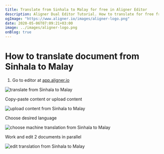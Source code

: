 ```yaml
---
title: Translate from Sinhala to Malay for free in Aligner Editor
description: Aligner Dual Editor Tutorial. How to translate for free from Sinhala to Malay. Aligner is multilingual document management platform. 
ogImage: "https://www.aligner.io/images/aligner-logo.png"
date: 2020-05-06T07:09:21+03:00
image: ../images/aligner-logo.png
onBlog: true
---
```


# How to translate document from Sinhala to Malay

1. Go to editor at [app.aligner.io](https://app.aligner.io "Aligner App web page")

![translate from Sinhala to Malay](../aligner-blank-editor.png "translate from Sinhala to Malay")

Copy-paste content or upload content

![upload content from Sinhala to Malay](../aligner-uploaded-document.png "upload content from Sinhala to Malay")

Choose desired language

![choose machine translation from Sinhala to Malay](../aligner-language-dropdown.png "choose machine translation from Sinhala to Malay")

Work and edit 2 documents in parallel

![edit translation from Sinhala to Malay](../aligner-double-sitded-editor.png "edit translation from Sinhala to Malay")

